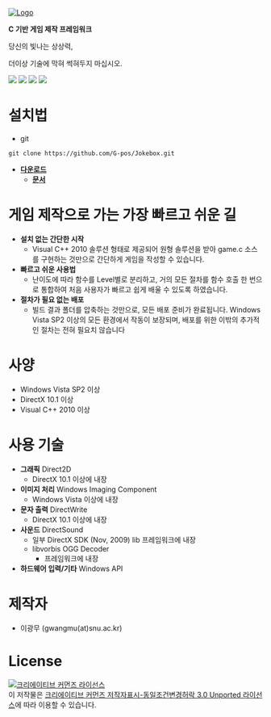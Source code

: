 [![Logo](https://gpos.postech.ac.kr/download/Jokebox/page/emblem.png)](https://gpos.postech.ac.kr/download/Jokebox/page/jokebox.html)

__C 기반 게임 제작 프레임워크__

당신의 빛나는 상상력,

더이상 기술에 막혀 썩혀두지 마십시오.

![](https://img.shields.io/badge/POSTECH-G--pos-red.svg)
![](https://img.shields.io/badge/Visual%20Studio-2010-blue.svg)
![](https://img.shields.io/badge/Visual%20Studio-2015-blue.svg)
![](https://img.shields.io/badge/Visual%20Studio-2017-blue.svg)

# 설치법
- git
```
git clone https://github.com/G-pos/Jokebox.git
```
- [__다운로드__](https://github.com/G-pos/Jokebox/releases)
  - [__문서__](https://github.com/G-pos/Jokebox/tree/master/doc)


# 게임 제작으로 가는 가장 빠르고 쉬운 길
- __설치 없는 간단한 시작__
  - Visual C++ 2010 솔루션 형태로 제공되어 원형 솔루션을 받아 game.c 소스를 구현하는 것만으로 간단하게 게임을 작성할 수 있습니다.
- __빠르고 쉬운 사용법__
  - 난이도에 따라 함수를 Level별로 분리하고, 거의 모든 절차를 함수 호출 한 번으로 통합하여 처음 사용자가 빠르고 쉽게 배울 수 있도록 하였습니다.
- __절차가 필요 없는 배포__
  - 빌드 결과 폴더를 압축하는 것만으로, 모든 배포 준비가 완료됩니다. Windows Vista SP2 이상의 모든 환경에서 작동이 보장되며, 배포를 위한 이밖의 추가적인 절차는 전혀 필요치 않습니다

# 사양
- Windows Vista SP2 이상
- DirectX 10.1 이상
- Visual C++ 2010 이상

# 사용 기술
- __그래픽__ Direct2D
  - DirectX 10.1 이상에 내장
- __이미지 처리__ Windows Imaging Component
  - Windows Vista 이상에 내장
- __문자 출력__ DirectWrite
  - DirectX 10.1 이상에 내장
- __사운드__ DirectSound
  - 일부 DirectX SDK (Nov, 2009) lib 프레임워크에 내장
  - libvorbis OGG Decoder
    - 프레임워크에 내장 
- __하드웨어 입력/기타__ Windows API

# 제작자
- 이광무 (gwangmu(at)snu.ac.kr)

# License
<a rel="license" href="http://creativecommons.org/licenses/by-sa/3.0/"><img alt="크리에이티브 커먼즈 라이선스" style="border-width:0" src="https://i.creativecommons.org/l/by-sa/3.0/88x31.png" /></a><br />이 저작물은 <a rel="license" href="http://creativecommons.org/licenses/by-sa/3.0/">크리에이티브 커먼즈 저작자표시-동일조건변경허락 3.0 Unported 라이선스</a>에 따라 이용할 수 있습니다.
